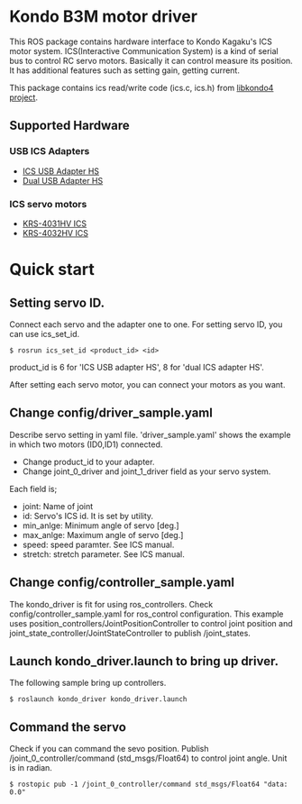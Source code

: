 # Kondo B3M motor driver

This ROS package contains hardware interface to Kondo Kagaku's ICS
motor system. ICS(Interactive Communication System) is a kind of
serial bus to control RC servo motors. Basically it can control
measure its position. It has additional features such as setting gain,
getting current.

This package contains ics read/write code (ics.c, ics.h) from [libkondo4 project](https://bitbucket.org/vo/libkondo4/wiki/Home).

## Supported Hardware

### USB ICS Adapters
* [ICS USB Adapter HS](http://kondo-robot.com/product/02116)
* [Dual USB Adapter HS](http://www.kopropo.co.jp/sys/archives/4315)

### ICS servo motors
* [KRS-4031HV ICS](http://kondo-robot.com/product/krs-4031hv-ics)
* [KRS-4032HV ICS](http://kondo-robot.com/product/krs-4032hv-ics)

# Quick start

## Setting servo ID.
Connect each servo and the adapter one to one.
For setting servo ID, you can use ics_set_id.

```
$ rosrun ics_set_id <product_id> <id>
```

product_id is 6 for 'ICS USB adapter HS', 8 for 'dual ICS adapter HS'.

After setting each servo motor, you can connect your motors as you want.

## Change config/driver_sample.yaml

Describe servo setting in yaml file. 'driver_sample.yaml' shows the example in which two motors (ID0,ID1) connected.
* Change product_id to your adapter.
* Change joint_0_driver and joint_1_driver field as your servo system.

Each field is;

* joint: Name of joint 
* id: Servo's ICS id. It is set by utility.
* min_anlge: Minimum angle of servo [deg.]
* max_anlge: Maximum angle of servo [deg.]
* speed: speed paramter. See ICS manual.
* stretch: stretch parameter. See ICS manual.

## Change config/controller_sample.yaml

The kondo_driver is fit for using ros_controllers. Check config/controller_sample.yaml for ros_control configuration.
This example uses position_controllers/JointPositionController to control joint position and joint_state_controller/JointStateController to publish /joint_states.

## Launch kondo_driver.launch to bring up driver.

The following sample bring up controllers. 

```
$ roslaunch kondo_driver kondo_driver.launch
```

## Command the servo

Check if you can command the sevo position.
Publish /joint_0_controller/command (std_msgs/Float64) to control joint angle. Unit is in radian.

```
$ rostopic pub -1 /joint_0_controller/command std_msgs/Float64 "data: 0.0"
```

